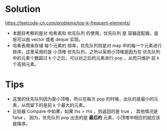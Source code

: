 # Solution 
https://leetcode-cn.com/problems/top-k-frequent-elements/
* 本题目考察的是对 哈希表和 优先队列 的使用，优先队列 是 容器适配器，底层可以由 vector 或者 deque 实现。
* 哈希表用来存储 每个元素的 频率，优先队列则是对 map 中的每一个元素进行排序。这里采用的是 小顶堆 优先队列，之所以采用小顶堆是因为在 优先队列中的元素个数超过 k 个之后，可以对之后的元素进行 pop ，从而只维护 前 k 个高频元素。

# Tips
* 这里的优先队列因为是小顶堆，所以在每次 pop 的时候，出队的是最小的元素，从而留下的是前 k 个最大的元素。
* 比较器 Compare 中如果，如果 lhs > rhs ，则返回的是 true ， 其他情况是 false 。 因为，优先队列 pop 出去的是 **最后的** 元素，小顶堆中相应的就应该是降序。
